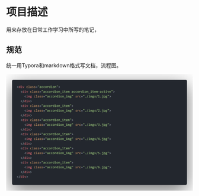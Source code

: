 # 项目描述

用来存放在日常工作学习中所写的笔记，

## 规范

统一用Typora和markdown格式写文档，流程图。



![code](images/code-16380082744371.png)
